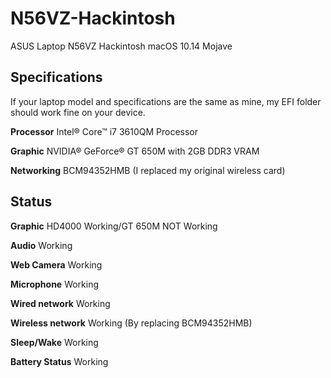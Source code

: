 # N56VZ-Hackintosh
ASUS Laptop N56VZ Hackintosh
macOS 10.14 Mojave

## Specifications
If your laptop model and specifications are the same as mine, my EFI folder should work fine on your device.

**Processor** Intel® Core™ i7 3610QM Processor

**Graphic** NVIDIA® GeForce® GT 650M with 2GB DDR3 VRAM

**Networking** BCM94352HMB (I replaced my original wireless card)

## Status
**Graphic** HD4000 Working/GT 650M NOT Working

**Audio** Working

**Web Camera** Working

**Microphone** Working

**Wired network** Working

**Wireless network** Working (By replacing BCM94352HMB)

**Sleep/Wake** Working 

**Battery Status** Working
